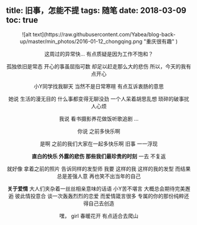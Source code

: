 ﻿title: 旧事，怎能不提
tags: 随笔
date: 2018-03-09
toc: true
---

<center>
![alt text](https://raw.githubusercontent.com/Yabea/blog-back-up/master/min_photos/2016-01-12_chongqing.png "重庆很有趣" )

这周过的异常快...
有点质疑是因为工作不饱和？

孤独依旧是常态
开心的事虽屈指可数
却足以赶走那么大的悲伤
所以，今天的我有点开心

<!--more-->

小Y同学找我聊天
当然不是日常寒暄
有点互诉衷肠的意思

她说
生活的漫无目的
什么事都变得无聊没劲
一个人呆着胡思乱想
琐碎的破事扰人心烦

我说
看书摄影养花做饭听歌追剧
...

你说
之前多快乐啊

是啊
之前的我们大家在一起多快乐啊
旧事
一一浮现

**直白的快乐
外露的悲伤
那些我们最珍贵的时刻**
一去
不复返

就好像
拿着之前的照片
告诉同样的发型师
我要
这样的我
这样的我的发型
而结果
总是差强人意
再也笑不出当年的自己

**关于爱情**
大人们夹杂着一丝丝相亲意味的话语
小Y苦不堪言
大概总会期待完美邂逅
彼此情投意合
谈一次轰轰烈烈的恋爱
而爱情箴言很多
专属的你的那份纯粹还得自己去创造

嘿， girl
春暖花开
有点适合去爬山

</center>


